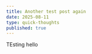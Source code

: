 ```yaml
---
title: Another test post again
date: 2025-08-11
type: quick-thoughts
published: true
---
```

TEsting hello